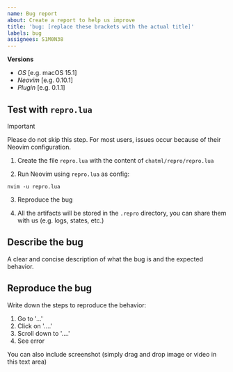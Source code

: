 ```yaml
---
name: Bug report
about: Create a report to help us improve
title: 'bug: [replace these brackets with the actual title]'
labels: bug
assignees: S1M0N38
---
```


**Versions**

- *OS* \[e.g. macOS 15.1\]
- *Neovim* \[e.g. 0.10.1\]
- *Plugin* \[e.g. 0.1.1\]


## Test with `repro.lua`

>[!IMPORTANT]
> Please do not skip this step. For most users, issues occur because of their Neovim configuration.

1. Create the file `repro.lua` with the content of `chatml/repro/repro.lua`

2. Run Neovim using `repro.lua` as config:

```
nvim -u repro.lua
```

3. Reproduce the bug

4. All the artifacts will be stored in the `.repro` directory, you can share them with us (e.g. logs, states, etc.)

## Describe the bug

A clear and concise description of what the bug is and the expected behavior.


## Reproduce the bug

Write down the steps to reproduce the behavior:

1. Go to '...'
1. Click on '....'
1. Scroll down to '....'
1. See error

You can also include screenshot (simply drag and drop image or video in this text area)
